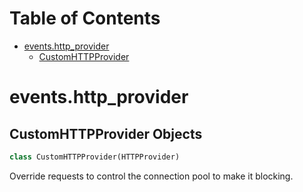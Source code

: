 # Table of Contents

* [events.http\_provider](#events.http_provider)
  * [CustomHTTPProvider](#events.http_provider.CustomHTTPProvider)

<a name="events.http_provider"></a>
# events.http\_provider

<a name="events.http_provider.CustomHTTPProvider"></a>
## CustomHTTPProvider Objects

```python
class CustomHTTPProvider(HTTPProvider)
```

Override requests to control the connection pool to make it blocking.

